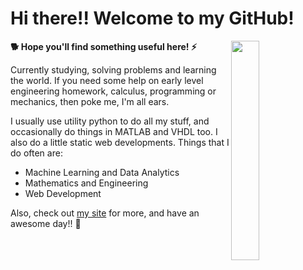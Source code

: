 # Hi there!! Welcome to my GitHub! 

<img src='https://github.com/jarondlk/jarondlk/blob/main/me.png' align='right' width='30%'>

**🐕 Hope you'll find something useful here! ⚡️**

Currently studying, solving problems and learning the world. If you need some help on early level engineering homework, calculus, programming or mechanics, then poke me, I'm all ears.

I usually use utility python to do all my stuff, and occasionally do things in MATLAB and VHDL too. I also do a little static web developments. Things that I do often are:

- Machine Learning and Data Analytics
- Mathematics and Engineering
- Web Development

Also, check out [my site](https://www.jaronchai.com) for more, and have an awesome day!! 🌟
